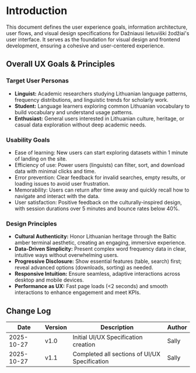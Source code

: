 # Introduction

This document defines the user experience goals, information architecture, user flows, and visual design specifications for Dažniausi lietuviški žodžiai's user interface. It serves as the foundation for visual design and frontend development, ensuring a cohesive and user-centered experience.

## Overall UX Goals & Principles

### Target User Personas

- **Linguist:** Academic researchers studying Lithuanian language patterns, frequency distributions, and linguistic trends for scholarly work.
- **Student:** Language learners exploring common Lithuanian vocabulary to build vocabulary and understand usage patterns.
- **Enthusiast:** General users interested in Lithuanian culture, heritage, or casual data exploration without deep academic needs.

### Usability Goals

- Ease of learning: New users can start exploring datasets within 1 minute of landing on the site.
- Efficiency of use: Power users (linguists) can filter, sort, and download data with minimal clicks and time.
- Error prevention: Clear feedback for invalid searches, empty results, or loading issues to avoid user frustration.
- Memorability: Users can return after time away and quickly recall how to navigate and interact with the data.
- User satisfaction: Positive feedback on the culturally-inspired design, with session durations over 5 minutes and bounce rates below 40%.

### Design Principles

- **Cultural Authenticity:** Honor Lithuanian heritage through the Baltic amber terminal aesthetic, creating an engaging, immersive experience.
- **Data-Driven Simplicity:** Present complex word frequency data in clear, intuitive ways without overwhelming users.
- **Progressive Disclosure:** Show essential features (table, search) first; reveal advanced options (downloads, sorting) as needed.
- **Responsive Intuition:** Ensure seamless, adaptive interactions across desktop and mobile devices.
- **Performance as UX:** Fast page loads (<2 seconds) and smooth interactions to enhance engagement and meet KPIs.

## Change Log

| Date       | Version | Description                                    | Author |
|------------|---------|------------------------------------------------|--------|
| 2025-10-27 | v1.0    | Initial UI/UX Specification creation           | Sally  |
| 2025-10-27 | v1.1    | Completed all sections of UI/UX Specification  | Sally  |
